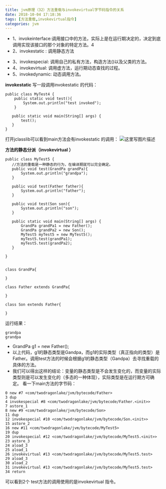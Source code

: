 ```yaml
---
title: jvm原理（32）方法重载与invokevirtual字节码指令的关系
date: 2018-10-04 17:18:36
tags: [方法重载,invokevirtual指令]
categories: jvm
---
```


* 1、invokeinterface:调用接口中的方法，实际上是在运行期决定的，决定到底调用实现该接口的那个对象的特定方法。4
* 2、invokestatic : 调用静态方法
<!-- more -->
* 3、invokespecial: 调用自己的私有方法，构造方法(<init>)以及父类的方法。
* 4、invokevirtual: 调用虚方法，运行期动态查找的过程。
* 5、invokedynamic: 动态调用方法。

**invokestatic**
写一段调用invokestatic 的代码：
```
public class MyTest4 {
    public static void test(){
        System.out.println("test invoked");
    }

   public static void main(String[] args) {
       test();
   }
}
```
打开jclasslib可以看到main方法会有invokestatic 的调用：
![这里写图片描述](20180915090702298.png)

**方法的静态分派（invokevirtual ）**

```
public class MyTest5 {
   //方法的重载是一种静态的行为，在编译期就可以完全确定。
   public void test(GrandPa grandPa){
       System.out.println("grandpa");
   }

   public void test(Father father){
       System.out.println("father");
   }

   public void test(Son son){
       System.out.println("son");
   }

   public static void main(String[] args) {
       GrandPa grandPa1 = new Father();
       GrandPa grandPa2 = new Son();
       MyTest5 myTest5 = new MyTest5();
       myTest5.test(grandPa1);
       myTest5.test(grandPa2);
   }

}


class GrandPa{

}

class Father extends GrandPa{

}

class Son extends Father{

}
```
运行结果：

```
grandpa
grandpa
```

*  GrandPa g1 = new Father();
*  以上代码，g1的静态类型是Gandpa，而g1的实际类型（真正指向的类型）是Father。调用test方法的时候会根据g1的静态类型（Gandpa）去寻找重载的具体的方法。
*  我们可以得出这样的结论：变量的静态类型是不会发生变化的，而变量的实际类型则是可以发生变化的（多态的一种体现），实际类型是在运行期方可确定。
看一下main方法的字节码：


```
0 new #7 <com/twodragonlake/jvm/bytecode/Father>
3 dup
4 invokespecial #8 <com/twodragonlake/jvm/bytecode/Father.<init>>
7 astore_1
8 new #9 <com/twodragonlake/jvm/bytecode/Son>
11 dup
12 invokespecial #10 <com/twodragonlake/jvm/bytecode/Son.<init>>
15 astore_2
16 new #11 <com/twodragonlake/jvm/bytecode/MyTest5>
19 dup
20 invokespecial #12 <com/twodragonlake/jvm/bytecode/MyTest5.<init>>
23 astore_3
24 aload_3
25 aload_1
26 invokevirtual #13 <com/twodragonlake/jvm/bytecode/MyTest5.test>
29 aload_3
30 aload_2
31 invokevirtual #13 <com/twodragonlake/jvm/bytecode/MyTest5.test>
34 return
```
可以看到2个 test方法的调用使用的是invokevirtual 指令。
